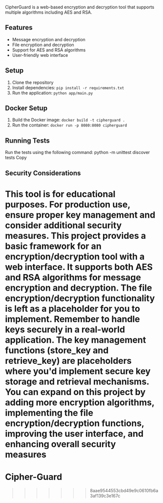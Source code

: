 CipherGuard is a web-based encryption and decryption tool that supports multiple algorithms including AES and RSA.

## Features

- Message encryption and decryption
- File encryption and decryption
- Support for AES and RSA algorithms
- User-friendly web interface

## Setup

1. Clone the repository
2. Install dependencies: `pip install -r requirements.txt`
3. Run the application: `python app/main.py`

## Docker Setup

1. Build the Docker image: `docker build -t cipherguard .`
2. Run the container: `docker run -p 8080:8080 cipherguard`

## Running Tests

Run the tests using the following command:
python -m unittest discover tests
Copy
## Security Considerations

This tool is for educational purposes. For production use, ensure proper key management and consider additional security measures.
This project provides a basic framework for an encryption/decryption tool with a web interface. It supports both AES and RSA algorithms for message encryption and decryption. The file encryption/decryption functionality is left as a placeholder for you to implement.
Remember to handle keys securely in a real-world application. The key management functions (store_key and retrieve_key) are placeholders where you'd implement secure key storage and retrieval mechanisms.
You can expand on this project by adding more encryption algorithms, implementing the file encryption/decryption functions, improving the user interface, and enhancing overall security measures
=======
# Cipher-Guard
>>>>>>> 8aae9544553cbd49e9c0610fb6a3af139c3e167c
